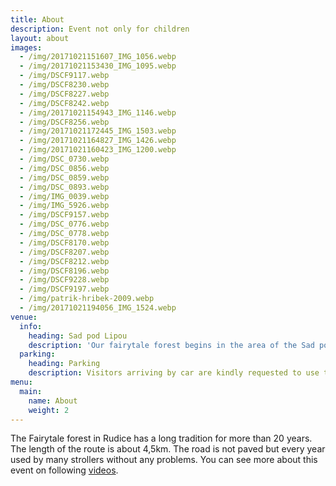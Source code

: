 ```yaml
---
title: About
description: Event not only for children
layout: about
images:
  - /img/20171021151607_IMG_1056.webp
  - /img/20171021153430_IMG_1095.webp
  - /img/DSCF9117.webp
  - /img/DSCF8230.webp
  - /img/DSCF8227.webp
  - /img/DSCF8242.webp
  - /img/20171021154943_IMG_1146.webp
  - /img/DSCF8256.webp
  - /img/20171021172445_IMG_1503.webp
  - /img/20171021164827_IMG_1426.webp
  - /img/20171021160423_IMG_1200.webp
  - /img/DSC_0730.webp
  - /img/DSC_0856.webp
  - /img/DSC_0859.webp
  - /img/DSC_0893.webp
  - /img/IMG_0039.webp
  - /img/IMG_5926.webp
  - /img/DSCF9157.webp
  - /img/DSC_0776.webp
  - /img/DSC_0778.webp
  - /img/DSCF8170.webp
  - /img/DSCF8207.webp
  - /img/DSCF8212.webp
  - /img/DSCF8196.webp
  - /img/DSCF9228.webp
  - /img/DSCF9197.webp
  - /img/patrik-hribek-2009.webp
  - /img/20171021194056_IMG_1524.webp
venue:
  info:
    heading: Sad pod Lipou
    description: 'Our fairytale forest begins in the area of the Sad pod Lipou areal, where it also ends. An unwritten tradition is that the children at the finish will get a snack, which they will later roast on the fire. '
  parking:
    heading: Parking
    description: Visitors arriving by car are kindly requested to use the car park. <a href="https://goo.gl/maps/EPPPv2R1ow9DStVRA">Google Maps</a>
menu:
  main:
    name: About
    weight: 2
---
```


The Fairytale forest in Rudice has a long tradition for more than 20 years.
The length of the route is about 4,5km.
The road is not paved but every year used by many strollers without any problems. 
You can see more about this event on following [videos](https://youtube.com/playlist?list=PLfohfqLRYMDHG0lSzaMx9FADPa7Cm1HOc).

